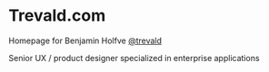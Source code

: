 # Trevald.com

Homepage for Benjamin Holfve [@trevald](https://twitter.com/trevald)

Senior UX / product designer specialized in enterprise applications

